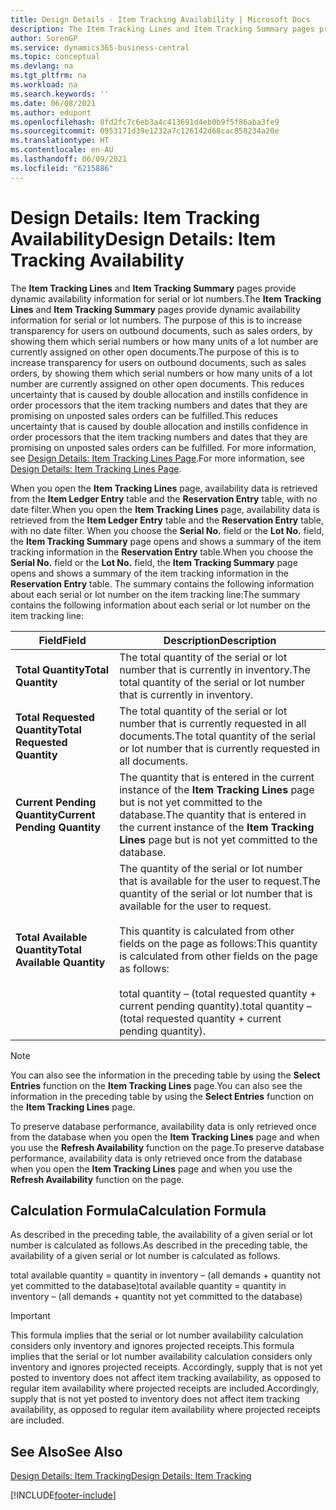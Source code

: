 ```yaml
---
title: Design Details - Item Tracking Availability | Microsoft Docs
description: The Item Tracking Lines and Item Tracking Summary pages provide dynamic availability information for serial or lot numbers. The purpose of this is to increase transparency for users on outbound documents, such as sales orders, by showing them which serial numbers or how many units of a lot number are currently assigned on other open documents.
author: SorenGP
ms.service: dynamics365-business-central
ms.topic: conceptual
ms.devlang: na
ms.tgt_pltfrm: na
ms.workload: na
ms.search.keywords: ''
ms.date: 06/08/2021
ms.author: edupont
ms.openlocfilehash: 8fd2fc7c6eb3a4c413691d4eb0b9f5f86aba3fe9
ms.sourcegitcommit: 0953171d39e1232a7c126142d68cac858234a20e
ms.translationtype: HT
ms.contentlocale: en-AU
ms.lasthandoff: 06/09/2021
ms.locfileid: "6215886"
---
```

# <a name="design-details-item-tracking-availability"></a><span data-ttu-id="f264d-104">Design Details: Item Tracking Availability</span><span class="sxs-lookup"><span data-stu-id="f264d-104">Design Details: Item Tracking Availability</span></span>
<span data-ttu-id="f264d-105">The **Item Tracking Lines** and **Item Tracking Summary** pages provide dynamic availability information for serial or lot numbers.</span><span class="sxs-lookup"><span data-stu-id="f264d-105">The **Item Tracking Lines** and **Item Tracking Summary** pages provide dynamic availability information for serial or lot numbers.</span></span> <span data-ttu-id="f264d-106">The purpose of this is to increase transparency for users on outbound documents, such as sales orders, by showing them which serial numbers or how many units of a lot number are currently assigned on other open documents.</span><span class="sxs-lookup"><span data-stu-id="f264d-106">The purpose of this is to increase transparency for users on outbound documents, such as sales orders, by showing them which serial numbers or how many units of a lot number are currently assigned on other open documents.</span></span> <span data-ttu-id="f264d-107">This reduces uncertainty that is caused by double allocation and instills confidence in order processors that the item tracking numbers and dates that they are promising on unposted sales orders can be fulfilled.</span><span class="sxs-lookup"><span data-stu-id="f264d-107">This reduces uncertainty that is caused by double allocation and instills confidence in order processors that the item tracking numbers and dates that they are promising on unposted sales orders can be fulfilled.</span></span> <span data-ttu-id="f264d-108">For more information, see [Design Details: Item Tracking Lines Page](design-details-item-tracking-lines-window.md).</span><span class="sxs-lookup"><span data-stu-id="f264d-108">For more information, see [Design Details: Item Tracking Lines Page](design-details-item-tracking-lines-window.md).</span></span>  

 <span data-ttu-id="f264d-109">When you open the **Item Tracking Lines** page, availability data is retrieved from the **Item Ledger Entry** table and the **Reservation Entry** table, with no date filter.</span><span class="sxs-lookup"><span data-stu-id="f264d-109">When you open the **Item Tracking Lines** page, availability data is retrieved from the **Item Ledger Entry** table and the **Reservation Entry** table, with no date filter.</span></span> <span data-ttu-id="f264d-110">When you choose the **Serial No.** field or the **Lot No.** field, the **Item Tracking Summary** page opens and shows a summary of the item tracking information in the **Reservation Entry** table.</span><span class="sxs-lookup"><span data-stu-id="f264d-110">When you choose the **Serial No.** field or the **Lot No.** field, the **Item Tracking Summary** page opens and shows a summary of the item tracking information in the **Reservation Entry** table.</span></span> <span data-ttu-id="f264d-111">The summary contains the following information about each serial or lot number on the item tracking line:</span><span class="sxs-lookup"><span data-stu-id="f264d-111">The summary contains the following information about each serial or lot number on the item tracking line:</span></span>  

|<span data-ttu-id="f264d-112">Field</span><span class="sxs-lookup"><span data-stu-id="f264d-112">Field</span></span>|<span data-ttu-id="f264d-113">Description</span><span class="sxs-lookup"><span data-stu-id="f264d-113">Description</span></span>|  
|---------------------------------|---------------------------------------|  
|<span data-ttu-id="f264d-114">**Total Quantity**</span><span class="sxs-lookup"><span data-stu-id="f264d-114">**Total Quantity**</span></span>|<span data-ttu-id="f264d-115">The total quantity of the serial or lot number that is currently in inventory.</span><span class="sxs-lookup"><span data-stu-id="f264d-115">The total quantity of the serial or lot number that is currently in inventory.</span></span>|  
|<span data-ttu-id="f264d-116">**Total Requested Quantity**</span><span class="sxs-lookup"><span data-stu-id="f264d-116">**Total Requested Quantity**</span></span>|<span data-ttu-id="f264d-117">The total quantity of the serial or lot number that is currently requested in all documents.</span><span class="sxs-lookup"><span data-stu-id="f264d-117">The total quantity of the serial or lot number that is currently requested in all documents.</span></span>|  
|<span data-ttu-id="f264d-118">**Current Pending Quantity**</span><span class="sxs-lookup"><span data-stu-id="f264d-118">**Current Pending Quantity**</span></span>|<span data-ttu-id="f264d-119">The quantity that is entered in the current instance of the **Item Tracking Lines** page but is not yet committed to the database.</span><span class="sxs-lookup"><span data-stu-id="f264d-119">The quantity that is entered in the current instance of the **Item Tracking Lines** page but is not yet committed to the database.</span></span>|  
|<span data-ttu-id="f264d-120">**Total Available Quantity**</span><span class="sxs-lookup"><span data-stu-id="f264d-120">**Total Available Quantity**</span></span>|<span data-ttu-id="f264d-121">The quantity of the serial or lot number that is available for the user to request.</span><span class="sxs-lookup"><span data-stu-id="f264d-121">The quantity of the serial or lot number that is available for the user to request.</span></span><br /><br /> <span data-ttu-id="f264d-122">This quantity is calculated from other fields on the page as follows:</span><span class="sxs-lookup"><span data-stu-id="f264d-122">This quantity is calculated from other fields on the page as follows:</span></span><br /><br /> <span data-ttu-id="f264d-123">total quantity – (total requested quantity + current pending quantity).</span><span class="sxs-lookup"><span data-stu-id="f264d-123">total quantity – (total requested quantity + current pending quantity).</span></span>|  

> [!NOTE]  
>  <span data-ttu-id="f264d-124">You can also see the information in the preceding table by using the **Select Entries** function on the **Item Tracking Lines** page.</span><span class="sxs-lookup"><span data-stu-id="f264d-124">You can also see the information in the preceding table by using the **Select Entries** function on the **Item Tracking Lines** page.</span></span>  

 <span data-ttu-id="f264d-125">To preserve database performance, availability data is only retrieved once from the database when you open the **Item Tracking Lines** page and when you use the **Refresh Availability** function on the page.</span><span class="sxs-lookup"><span data-stu-id="f264d-125">To preserve database performance, availability data is only retrieved once from the database when you open the **Item Tracking Lines** page and when you use the **Refresh Availability** function on the page.</span></span>  

## <a name="calculation-formula"></a><span data-ttu-id="f264d-126">Calculation Formula</span><span class="sxs-lookup"><span data-stu-id="f264d-126">Calculation Formula</span></span>  
 <span data-ttu-id="f264d-127">As described in the preceding table, the availability of a given serial or lot number is calculated as follows.</span><span class="sxs-lookup"><span data-stu-id="f264d-127">As described in the preceding table, the availability of a given serial or lot number is calculated as follows.</span></span>  

 <span data-ttu-id="f264d-128">total available quantity = quantity in inventory – (all demands + quantity not yet committed to the database)</span><span class="sxs-lookup"><span data-stu-id="f264d-128">total available quantity = quantity in inventory – (all demands + quantity not yet committed to the database)</span></span>  

> [!IMPORTANT]  
>  <span data-ttu-id="f264d-129">This formula implies that the serial or lot number availability calculation considers only inventory and ignores projected receipts.</span><span class="sxs-lookup"><span data-stu-id="f264d-129">This formula implies that the serial or lot number availability calculation considers only inventory and ignores projected receipts.</span></span> <span data-ttu-id="f264d-130">Accordingly, supply that is not yet posted to inventory does not affect item tracking availability, as opposed to regular item availability where projected receipts are included.</span><span class="sxs-lookup"><span data-stu-id="f264d-130">Accordingly, supply that is not yet posted to inventory does not affect item tracking availability, as opposed to regular item availability where projected receipts are included.</span></span>  

## <a name="see-also"></a><span data-ttu-id="f264d-131">See Also</span><span class="sxs-lookup"><span data-stu-id="f264d-131">See Also</span></span>  
 [<span data-ttu-id="f264d-132">Design Details: Item Tracking</span><span class="sxs-lookup"><span data-stu-id="f264d-132">Design Details: Item Tracking</span></span>](design-details-item-tracking.md)


[!INCLUDE[footer-include](includes/footer-banner.md)]